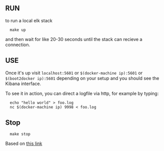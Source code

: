## RUN
to run a local elk stack
```
  make up
```
and then wait for like 20-30 seconds until the stack can recieve a connection.

## USE

Once it's up visit `localhost:5601` or `$(docker-machine ip):5601` or `$(boot2docker ip):5601` depending on your setup and you should see the Kibana interface.

To see it in action, you can direct a logfile via http, for example by typing:
```
  echo "hello world" > foo.log
  nc $(docker-machine ip) 9998 < foo.log
```

## Stop
```
  make stop
```

Based on [this link](http://www.thedreaming.org/2017/02/01/docker-logstash-revisited/)